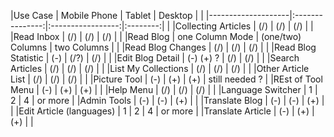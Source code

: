 |Use Case            |  Mobile Phone   | Tablet            | Desktop | |
|--------------------|:---------------:|:-----------------:|:--------:| |
|Collecting Articles | (/)             | (/)               | (/)      | |
|Read Inbox          | (/)             | (/)               | (/)      | |
|Read Blog           | one Column Mode | (one/two) Columns | two Columns | |
|Read Blog Changes   | (/)             | (/)               | (/)      | |
|Read Blog Statistic | (-)             | (/?)               | (/)      | |
|Edit Blog Detail    | (-) (+) ?       | (/)               | (/)      | |
|Search Articles     | (/)             | (/)               | (/)      | |
|List My Collections | (/)             | (/)               | (/)      | |
|Other Article List  | (/)             | (/)               | (/)      | |
|Picture Tool        | (-)             | (+)               | (+)       | still needed ? |
|REst of Tool Menu  | (-)             | (+)               | (+)       |  |
|Help Menu          | (/)             | (/)               | (/)      | |
|Language Switcher  | 1               |   2               | 4  | or more |
|Admin Tools        | (-)             | (-)               | (+)       |  |
|Translate Blog        | (-)             | (-)               | (+)       |  |
|Edit Article (languages) | 1               |   2               | 4  | or more |
|Translate Article        | (-)             | (+)               | (+)       |  |
